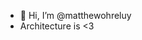 - 👋 Hi, I’m @matthewohreluy
- Architecture is <3


<!---
matthewohreluy/matthewohreluy is a ✨ special ✨ repository because its `README.md` (this file) appears on your GitHub profile.
You can click the Preview link to take a look at your changes.
--->
